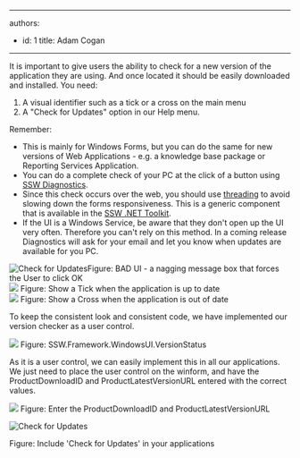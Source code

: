 

---
authors:
  - id: 1
    title: Adam Cogan
---




<span class='intro'> 
  <p>It is important to give users the ability to check for a new version of the application they are using. And once located it should be easily downloaded and installed.&#160;You need&#58;&#160;</p>
<ol>
    <li>A visual identifier such as&#160;a tick or a cross on the main menu </li>
    <li>A&#160;&quot;Check for Updates&quot; option in our Help menu. </li>
</ol>
 </span>


  <p>Remember&#58; </p>
<ul>
    <li>This is mainly for Windows Forms, but you can do the same for new versions of Web Applications - e.g. a knowledge base package or Reporting Services Application. </li>
    <li>You can do a complete check of your PC at the click of a button using <a href="http&#58;//www.ssw.com.au/ssw/Diagnostics/Default.aspx">SSW Diagnostics</a>. </li>
    <li>Since this check occurs over the web, you should use <a href="http&#58;//www.ssw.com.au/ssw/Standards/Rules/RulesToBetterWindowsForms.aspx#GuiThreading">threading</a> to avoid slowing down the forms responsiveness. This is a generic component that is available in the <a href="http&#58;//www.ssw.com.au/ssw/NETToolkit/Default.aspx">SSW .NET Toolkit</a>. </li>
    <li>If the UI is a Windows Service, be aware that they don't open up the UI very often. Therefore you can't rely on this method. In a coming release Diagnostics will ask for your email and let you know when updates are available for you PC. </li>
</ul>
<img class="ms-rteCustom-ImageArea" style="border&#58;0px solid;" alt="Check for Updates" src="/PublishingImages/MSN.gif" border="0" /><span class="ms-rteCustom-FigureBad">Figure&#58; BAD UI - a nagging message box that forces the User to click OK </span><br>
<img style="border&#58;0px solid;" alt=" " src="/PublishingImages/GoodUI.gif" border="0" /> <span class="ms-rteCustom-FigureGood">Figure&#58; Show a Tick when the application is up to date </span><br>
<img class="ms-rteCustom-ImageArea" alt=" " src="/PublishingImages/BadUI.gif" border="0" /> <span class="ms-rteCustom-FigureGood">Figure&#58; Show a Cross when the application is out of date</span> <br>
<p>To keep the consistent look and consistent code, we have implemented our version checker as a user control.</p>
<img class="ms-rteCustom-ImageArea" style="border&#58;0px solid;" alt=" " src="/PublishingImages/VersionStatusControl.gif" border="0" /> <font class="ms-rteCustom-FigureNormal">Figure&#58; SSW.Framework.WindowsUI.VersionStatus </font>
<p>As it is a user control, we can easily implement this in all our applications. We just need to place the user control on the winform, and have the ProductDownloadID and ProductLatestVersionURL entered with the correct values.</p>
<img style="border&#58;0px solid;" alt=" " src="/PublishingImages/VersionStatusProperties.gif" border="0" /> <font class="ms-rteCustom-FigureNormal">Figure&#58; Enter the ProductDownloadID and ProductLatestVersionURL&#160;&#160; </font>
<p><img class="ms-rteCustom-ImageArea" style="border&#58;0px solid;" alt="Check for Updates" src="/PublishingImages/CheckForUpdate.gif" border="0" /></p>
<font class="ms-rteCustom-FigureGood">Figure&#58; Include 'Check for Updates' in your applications </font>



